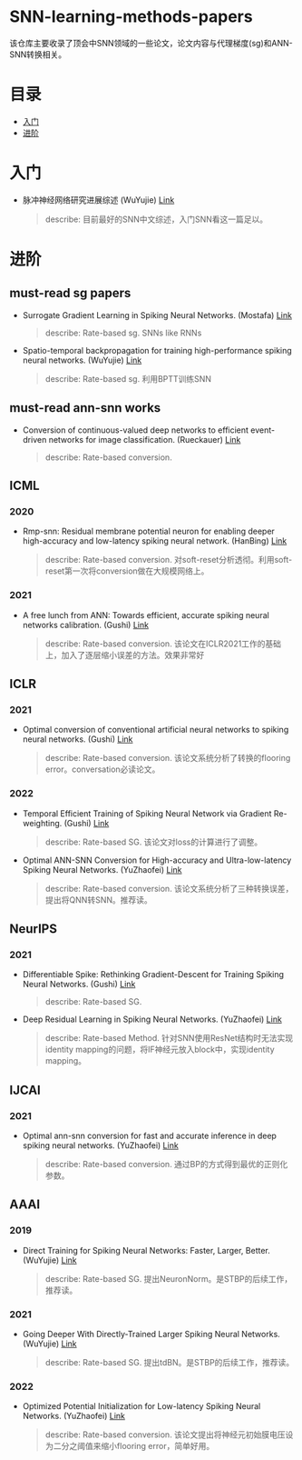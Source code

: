 # SNN-learning-methods-papers
该仓库主要收录了顶会中SNN领域的一些论文，论文内容与代理梯度(sg)和ANN-SNN转换相关。

# 目录
* [入门](#入门)
* [进阶](#进阶)

# 入门
- 脉冲神经网络研究进展综述 (WuYujie)
[Link](https://kns.cnki.net/kcms/detail/detail.aspx?dbcode=CJFD&dbname=CJFDLAST2021&filename=KZYC202101001&uniplatform=NZKPT&v=OKAgri6ShmMthMiPGj5fmuHE2CjFOD7VktWGScxfWQGOrcewzwu16QQNNVybMLTM)
    > describe: 目前最好的SNN中文综述，入门SNN看这一篇足以。

# 进阶

## must-read sg papers
- Surrogate Gradient Learning in Spiking Neural Networks. (Mostafa) [Link](https://arxiv.org/pdf/1901.09948.pdf)
    > describe: Rate-based sg. SNNs like RNNs

- Spatio-temporal backpropagation for training high-performance spiking neural networks. (WuYujie) [Link](https://www.frontiersin.org/articles/10.3389/fnins.2018.00331/full)
    > describe: Rate-based sg. 利用BPTT训练SNN

## must-read ann-snn works
- Conversion of continuous-valued deep networks to efficient event-driven networks for image classification. (Rueckauer) [Link](https://www.frontiersin.org/articles/10.3389/fnins.2017.00682/full)
    > describe: Rate-based conversion. 

## ICML
### 2020
- Rmp-snn: Residual membrane potential neuron for enabling deeper high-accuracy and low-latency spiking neural network. (HanBing) [Link](https://openaccess.thecvf.com/content_CVPR_2020/papers/Han_RMP-SNN_Residual_Membrane_Potential_Neuron_for_Enabling_Deeper_High-Accuracy_and_CVPR_2020_paper.pdf)
    > describe: Rate-based conversion. 对soft-reset分析透彻。利用soft-reset第一次将conversion做在大规模网络上。


### 2021
- A free lunch from ANN: Towards efficient, accurate spiking neural networks calibration. (Gushi) [Link](http://proceedings.mlr.press/v139/li21d/li21d.pdf)
    > describe: Rate-based conversion. 该论文在ICLR2021工作的基础上，加入了逐层缩小误差的方法。效果非常好

## ICLR
### 2021
- Optimal conversion of conventional artificial neural networks to spiking neural networks. (Gushi) [Link](https://arxiv.org/pdf/2103.00476.pdf)
    > describe: Rate-based conversion. 该论文系统分析了转换的flooring error。conversation必读论文。

### 2022
- Temporal Efficient Training of Spiking Neural Network via Gradient Re-weighting. (Gushi) [Link](https://arxiv.org/pdf/2202.11946.pdf)
    > describe: Rate-based SG. 该论文对loss的计算进行了调整。

- Optimal ANN-SNN Conversion for High-accuracy and Ultra-low-latency Spiking Neural Networks. (YuZhaofei) [Link](https://openreview.net/pdf?id=7B3IJMM1k_M)
    > describe: Rate-based conversion. 该论文系统分析了三种转换误差，提出将QNN转SNN。推荐读。


## NeurIPS
### 2021
- Differentiable Spike: Rethinking Gradient-Descent for Training Spiking Neural Networks. (Gushi) [Link](https://proceedings.neurips.cc/paper/2021/file/c4ca4238a0b923820dcc509a6f75849b-Paper.pdf)
    > describe: Rate-based SG. 
    
- Deep Residual Learning in Spiking Neural Networks. (YuZhaofei) [Link]()
    > describe: Rate-based Method. 针对SNN使用ResNet结构时无法实现identity mapping的问题，将IF神经元放入block中，实现identity mapping。 

## IJCAI
### 2021
- Optimal ann-snn conversion for fast and accurate inference in deep spiking neural networks. (YuZhaofei) [Link](https://arxiv.org/pdf/2105.11654.pdf)
    > describe: Rate-based conversion. 通过BP的方式得到最优的正则化参数。


## AAAI
### 2019
- Direct Training for Spiking Neural Networks: Faster, Larger, Better. (WuYujie) [Link](https://arxiv.org/pdf/1809.05793.pdf)
    > describe: Rate-based SG. 提出NeuronNorm。是STBP的后续工作，推荐读。

### 2021
- Going Deeper With Directly-Trained Larger Spiking Neural Networks. (WuYujie) [Link](https://arxiv.org/pdf/2011.05280.pdf)
    > describe: Rate-based SG. 提出tdBN。是STBP的后续工作，推荐读。

### 2022
- Optimized Potential Initialization for Low-latency Spiking Neural Networks. (YuZhaofei) [Link](https://www.aaai.org/AAAI22Papers/AAAI-3681.BuT.pdf)
    > describe: Rate-based conversion. 该论文提出将神经元初始膜电压设为二分之阈值来缩小flooring error，简单好用。
